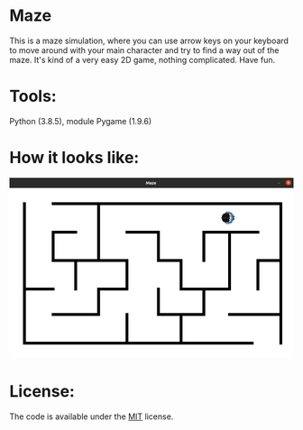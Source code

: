 # Maze
This is a maze simulation, where you can use arrow keys on your keyboard to move around with your main character and try to find a way out of the maze. It's kind of a very easy 2D game, nothing complicated. Have fun.

# Tools:
Python (3.8.5), module Pygame (1.9.6)

# How it looks like:
![screenshot](images/screenshot.png)

# License:
The code is available under the [MIT](https://github.com/MartinTam/Maze/blob/main/LICENSE) license.

